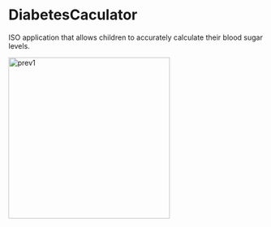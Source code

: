 # DiabetesCaculator

ISO application that allows children to accurately calculate their blood sugar levels.


<img width="318" alt="prev1" src="https://user-images.githubusercontent.com/41971486/56383886-f60f1000-61e8-11e9-8eb0-7cb3e55ec6b3.png">
